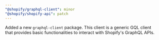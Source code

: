 ```yaml
---
"@shopify/graphql-client": minor
"@shopify/shopify-api": patch
---
```


Added a new `graphql-client` package. This client is a generic GQL client that provides basic functionalities to interact with Shopify's GraphQL APIs.

